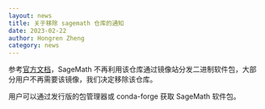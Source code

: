 ```yaml
---
layout: news
title: 关于移除 sagemath 仓库的通知
date: 2023-02-22
author: Hongren Zheng
category: news
---
```


参考[官方文档](https://doc.sagemath.org/html/en/installation/binary.html)，SageMath 不再利用该仓库通过镜像站分发二进制软件包，大部分用户不再需要该镜像，我们决定移除该仓库。

用户可以通过发行版的包管理器或 conda-forge 获取 SageMath 软件包。
